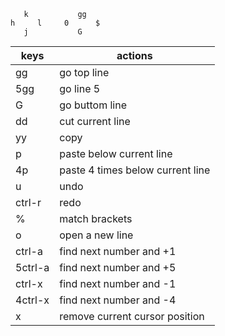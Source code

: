 ```
   k           gg
h     l     0      $
   j           G
```

| keys    | actions                          |
| ------- | -------------------------------- |
| gg      | go top line                      |
| 5gg     | go line 5                        |
| G       | go buttom line                   |
| dd      | cut current line                 |
| yy      | copy                             |
| p       | paste below current line         |
| 4p      | paste 4 times below current line |
| u       | undo                             |
| ctrl-r  | redo                             |
| %       | match brackets                   |
| o       | open a new line                  |
| ctrl-a  | find next number and +1          |
| 5ctrl-a | find next number and +5          |
| ctrl-x  | find next number and -1          |
| 4ctrl-x | find next number and -4          |
| x       | remove current cursor position   |
